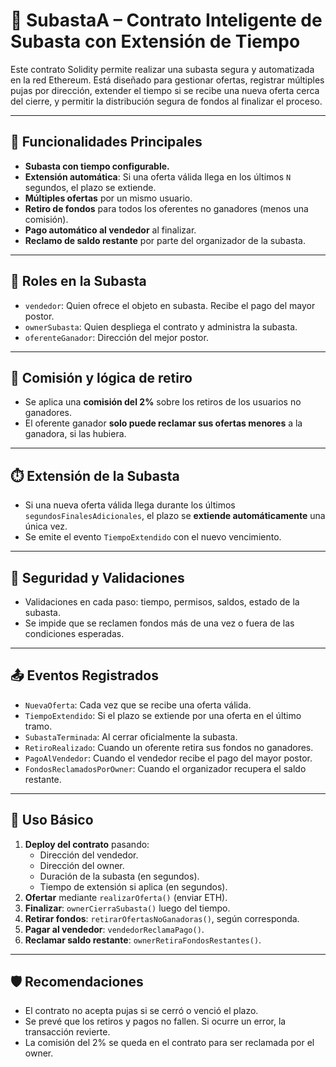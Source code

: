 # 🧾 SubastaA – Contrato Inteligente de Subasta con Extensión de Tiempo

Este contrato Solidity permite realizar una subasta segura y automatizada en la red Ethereum. Está diseñado para gestionar ofertas, registrar múltiples pujas por dirección, extender el tiempo si se recibe una nueva oferta cerca del cierre, y permitir la distribución segura de fondos al finalizar el proceso.

---

## 🚀 Funcionalidades Principales

- **Subasta con tiempo configurable.**
- **Extensión automática**: Si una oferta válida llega en los últimos `N` segundos, el plazo se extiende.
- **Múltiples ofertas** por un mismo usuario.
- **Retiro de fondos** para todos los oferentes no ganadores (menos una comisión).
- **Pago automático al vendedor** al finalizar.
- **Reclamo de saldo restante** por parte del organizador de la subasta.

---

## 🧱 Roles en la Subasta

- `vendedor`: Quien ofrece el objeto en subasta. Recibe el pago del mayor postor.
- `ownerSubasta`: Quien despliega el contrato y administra la subasta.
- `oferenteGanador`: Dirección del mejor postor.

---

## 🧮 Comisión y lógica de retiro

- Se aplica una **comisión del 2%** sobre los retiros de los usuarios no ganadores.
- El oferente ganador **solo puede reclamar sus ofertas menores** a la ganadora, si las hubiera.

---

## ⏱️ Extensión de la Subasta

- Si una nueva oferta válida llega durante los últimos `segundosFinalesAdicionales`, el plazo se **extiende automáticamente** una única vez.
- Se emite el evento `TiempoExtendido` con el nuevo vencimiento.

---

## 🔐 Seguridad y Validaciones

- Validaciones en cada paso: tiempo, permisos, saldos, estado de la subasta.
- Se impide que se reclamen fondos más de una vez o fuera de las condiciones esperadas.

---

## 📤 Eventos Registrados

- `NuevaOferta`: Cada vez que se recibe una oferta válida.
- `TiempoExtendido`: Si el plazo se extiende por una oferta en el último tramo.
- `SubastaTerminada`: Al cerrar oficialmente la subasta.
- `RetiroRealizado`: Cuando un oferente retira sus fondos no ganadores.
- `PagoAlVendedor`: Cuando el vendedor recibe el pago del mayor postor.
- `FondosReclamadosPorOwner`: Cuando el organizador recupera el saldo restante.

---

## 🧪 Uso Básico

1. **Deploy del contrato** pasando:
   - Dirección del vendedor.
   - Dirección del owner.
   - Duración de la subasta (en segundos).
   - Tiempo de extensión si aplica (en segundos).
2. **Ofertar** mediante `realizarOferta()` (enviar ETH).
3. **Finalizar**: `ownerCierraSubasta()` luego del tiempo.
4. **Retirar fondos**: `retirarOfertasNoGanadoras()`, según corresponda.
5. **Pagar al vendedor**: `vendedorReclamaPago()`.
6. **Reclamar saldo restante**: `ownerRetiraFondosRestantes()`.

---

## 🛡️ Recomendaciones

- El contrato no acepta pujas si se cerró o venció el plazo.
- Se prevé que los retiros y pagos no fallen. Si ocurre un error, la transacción revierte.
- La comisión del 2% se queda en el contrato para ser reclamada por el owner.
